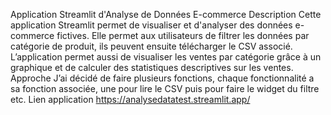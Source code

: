 Application Streamlit d'Analyse de Données E-commerce
Description
Cette application Streamlit permet de visualiser et d'analyser des données e-commerce fictives. Elle permet aux utilisateurs de filtrer les données par catégorie de produit, ils peuvent ensuite télécharger le CSV associé. L’application permet aussi de visualiser les ventes par catégorie grâce à un graphique et de calculer des statistiques descriptives sur les ventes.
Approche
J’ai décidé de faire plusieurs fonctions, chaque fonctionnalité a sa fonction associée, une pour lire le CSV puis pour faire le widget du filtre etc.
Lien application
https://analysedatatest.streamlit.app/
